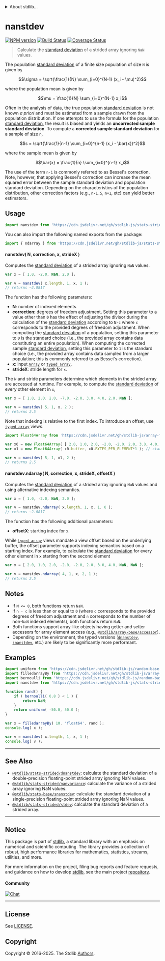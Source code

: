 <!--

@license Apache-2.0

Copyright (c) 2020 The Stdlib Authors.

Licensed under the Apache License, Version 2.0 (the "License");
you may not use this file except in compliance with the License.
You may obtain a copy of the License at

   http://www.apache.org/licenses/LICENSE-2.0

Unless required by applicable law or agreed to in writing, software
distributed under the License is distributed on an "AS IS" BASIS,
WITHOUT WARRANTIES OR CONDITIONS OF ANY KIND, either express or implied.
See the License for the specific language governing permissions and
limitations under the License.

-->


<details>
  <summary>
    About stdlib...
  </summary>
  <p>We believe in a future in which the web is a preferred environment for numerical computation. To help realize this future, we've built stdlib. stdlib is a standard library, with an emphasis on numerical and scientific computation, written in JavaScript (and C) for execution in browsers and in Node.js.</p>
  <p>The library is fully decomposable, being architected in such a way that you can swap out and mix and match APIs and functionality to cater to your exact preferences and use cases.</p>
  <p>When you use stdlib, you can be absolutely certain that you are using the most thorough, rigorous, well-written, studied, documented, tested, measured, and high-quality code out there.</p>
  <p>To join us in bringing numerical computing to the web, get started by checking us out on <a href="https://github.com/stdlib-js/stdlib">GitHub</a>, and please consider <a href="https://opencollective.com/stdlib">financially supporting stdlib</a>. We greatly appreciate your continued support!</p>
</details>

# nanstdev

[![NPM version][npm-image]][npm-url] [![Build Status][test-image]][test-url] [![Coverage Status][coverage-image]][coverage-url] <!-- [![dependencies][dependencies-image]][dependencies-url] -->

> Calculate the [standard deviation][standard-deviation] of a strided array ignoring `NaN` values.

<section class="intro">

The population [standard deviation][standard-deviation] of a finite size population of size `N` is given by

<!-- <equation class="equation" label="eq:population_standard_deviation" align="center" raw="\sigma = \sqrt{\frac{1}{N} \sum_{i=0}^{N-1} (x_i - \mu)^2}" alt="Equation for the population standard deviation."> -->

```math
\sigma = \sqrt{\frac{1}{N} \sum_{i=0}^{N-1} (x_i - \mu)^2}
```

<!-- <div class="equation" align="center" data-raw-text="\sigma = \sqrt{\frac{1}{N} \sum_{i=0}^{N-1} (x_i - \mu)^2}" data-equation="eq:population_standard_deviation">
    <img src="https://cdn.jsdelivr.net/gh/stdlib-js/stdlib@0107c03fabe5a0b2407ad2e37d6e1545f0b501b8/lib/node_modules/@stdlib/stats/strided/nanstdev/docs/img/equation_population_standard_deviation.svg" alt="Equation for the population standard deviation.">
    <br>
</div> -->

<!-- </equation> -->

where the population mean is given by

<!-- <equation class="equation" label="eq:population_mean" align="center" raw="\mu = \frac{1}{N} \sum_{i=0}^{N-1} x_i" alt="Equation for the population mean."> -->

```math
\mu = \frac{1}{N} \sum_{i=0}^{N-1} x_i
```

<!-- <div class="equation" align="center" data-raw-text="\mu = \frac{1}{N} \sum_{i=0}^{N-1} x_i" data-equation="eq:population_mean">
    <img src="https://cdn.jsdelivr.net/gh/stdlib-js/stdlib@0107c03fabe5a0b2407ad2e37d6e1545f0b501b8/lib/node_modules/@stdlib/stats/strided/nanstdev/docs/img/equation_population_mean.svg" alt="Equation for the population mean.">
    <br>
</div> -->

<!-- </equation> -->

Often in the analysis of data, the true population [standard deviation][standard-deviation] is not known _a priori_ and must be estimated from a sample drawn from the population distribution. If one attempts to use the formula for the population [standard deviation][standard-deviation], the result is biased and yields an **uncorrected sample standard deviation**. To compute a **corrected sample standard deviation** for a sample of size `n`,

<!-- <equation class="equation" label="eq:corrected_sample_standard_deviation" align="center" raw="s = \sqrt{\frac{1}{n-1} \sum_{i=0}^{n-1} (x_i - \bar{x})^2}" alt="Equation for computing a corrected sample standard deviation."> -->

```math
s = \sqrt{\frac{1}{n-1} \sum_{i=0}^{n-1} (x_i - \bar{x})^2}
```

<!-- <div class="equation" align="center" data-raw-text="s = \sqrt{\frac{1}{n-1} \sum_{i=0}^{n-1} (x_i - \bar{x})^2}" data-equation="eq:corrected_sample_standard_deviation">
    <img src="https://cdn.jsdelivr.net/gh/stdlib-js/stdlib@0107c03fabe5a0b2407ad2e37d6e1545f0b501b8/lib/node_modules/@stdlib/stats/strided/nanstdev/docs/img/equation_corrected_sample_standard_deviation.svg" alt="Equation for computing a corrected sample standard deviation.">
    <br>
</div> -->

<!-- </equation> -->

where the sample mean is given by

<!-- <equation class="equation" label="eq:sample_mean" align="center" raw="\bar{x} = \frac{1}{n} \sum_{i=0}^{n-1} x_i" alt="Equation for the sample mean."> -->

```math
\bar{x} = \frac{1}{n} \sum_{i=0}^{n-1} x_i
```

<!-- <div class="equation" align="center" data-raw-text="\bar{x} = \frac{1}{n} \sum_{i=0}^{n-1} x_i" data-equation="eq:sample_mean">
    <img src="https://cdn.jsdelivr.net/gh/stdlib-js/stdlib@0107c03fabe5a0b2407ad2e37d6e1545f0b501b8/lib/node_modules/@stdlib/stats/strided/nanstdev/docs/img/equation_sample_mean.svg" alt="Equation for the sample mean.">
    <br>
</div> -->

<!-- </equation> -->

The use of the term `n-1` is commonly referred to as Bessel's correction. Note, however, that applying Bessel's correction can increase the mean squared error between the sample standard deviation and population standard deviation. Depending on the characteristics of the population distribution, other correction factors (e.g., `n-1.5`, `n+1`, etc) can yield better estimators.

</section>

<!-- /.intro -->



<section class="usage">

## Usage

```javascript
import nanstdev from 'https://cdn.jsdelivr.net/gh/stdlib-js/stats-strided-nanstdev@deno/mod.js';
```

You can also import the following named exports from the package:

```javascript
import { ndarray } from 'https://cdn.jsdelivr.net/gh/stdlib-js/stats-strided-nanstdev@deno/mod.js';
```

#### nanstdev( N, correction, x, strideX )

Computes the [standard deviation][standard-deviation] of a strided array ignoring `NaN` values.

```javascript
var x = [ 1.0, -2.0, NaN, 2.0 ];

var v = nanstdev( x.length, 1, x, 1 );
// returns ~2.0817
```

The function has the following parameters:

-   **N**: number of indexed elements.
-   **correction**: degrees of freedom adjustment. Setting this parameter to a value other than `0` has the effect of adjusting the divisor during the calculation of the [standard deviation][standard-deviation] according to `N-c` where `c` corresponds to the provided degrees of freedom adjustment. When computing the [standard deviation][standard-deviation] of a population, setting this parameter to `0` is the standard choice (i.e., the provided array contains data constituting an entire population). When computing the corrected sample [standard deviation][standard-deviation], setting this parameter to `1` is the standard choice (i.e., the provided array contains data sampled from a larger population; this is commonly referred to as Bessel's correction).
-   **x**: input [`Array`][mdn-array] or [`typed array`][mdn-typed-array].
-   **strideX**: stride length for `x`.

The `N` and stride parameters determine which elements in the strided array are accessed at runtime. For example, to compute the [standard deviation][standard-deviation] of every other element in `x`,

```javascript
var x = [ 1.0, 2.0, 2.0, -7.0, -2.0, 3.0, 4.0, 2.0, NaN ];

var v = nanstdev( 5, 1, x, 2 );
// returns 2.5
```

Note that indexing is relative to the first index. To introduce an offset, use [`typed array`][mdn-typed-array] views.

<!-- eslint-disable stdlib/capitalized-comments, max-len -->

```javascript
import Float64Array from 'https://cdn.jsdelivr.net/gh/stdlib-js/array-float64@deno/mod.js';

var x0 = new Float64Array( [ 2.0, 1.0, 2.0, -2.0, -2.0, 2.0, 3.0, 4.0, NaN, NaN ] );
var x1 = new Float64Array( x0.buffer, x0.BYTES_PER_ELEMENT*1 ); // start at 2nd element

var v = nanstdev( 5, 1, x1, 2 );
// returns 2.5
```

#### nanstdev.ndarray( N, correction, x, strideX, offsetX )

Computes the [standard deviation][standard-deviation] of a strided array ignoring `NaN` values and using alternative indexing semantics.

```javascript
var x = [ 1.0, -2.0, NaN, 2.0 ];

var v = nanstdev.ndarray( x.length, 1, x, 1, 0 );
// returns ~2.0817
```

The function has the following additional parameters:

-   **offsetX**: starting index for `x`.

While [`typed array`][mdn-typed-array] views mandate a view offset based on the underlying buffer, the offset parameter supports indexing semantics based on a starting index. For example, to calculate the [standard deviation][standard-deviation] for every other element in `x` starting from the second element

```javascript
var x = [ 2.0, 1.0, 2.0, -2.0, -2.0, 2.0, 3.0, 4.0, NaN, NaN ];

var v = nanstdev.ndarray( 4, 1, x, 2, 1 );
// returns 2.5
```

</section>

<!-- /.usage -->

<section class="notes">

## Notes

-   If `N <= 0`, both functions return `NaN`.
-   If `n - c` is less than or equal to `0` (where `c` corresponds to the provided degrees of freedom adjustment and `n` corresponds to the number of non-`NaN` indexed elements), both functions return `NaN`.
-   Both functions support array-like objects having getter and setter accessors for array element access (e.g., [`@stdlib/array-base/accessor`][@stdlib/array/base/accessor]).
-   Depending on the environment, the typed versions ([`dnanstdev`][@stdlib/stats/strided/dnanstdev], [`snanstdev`][@stdlib/stats/base/snanstdev], etc.) are likely to be significantly more performant.

</section>

<!-- /.notes -->

<section class="examples">

## Examples

<!-- eslint no-undef: "error" -->

```javascript
import uniform from 'https://cdn.jsdelivr.net/gh/stdlib-js/random-base-uniform@deno/mod.js';
import filledarrayBy from 'https://cdn.jsdelivr.net/gh/stdlib-js/array-filled-by@deno/mod.js';
import bernoulli from 'https://cdn.jsdelivr.net/gh/stdlib-js/random-base-bernoulli@deno/mod.js';
import nanstdev from 'https://cdn.jsdelivr.net/gh/stdlib-js/stats-strided-nanstdev@deno/mod.js';

function rand() {
    if ( bernoulli( 0.8 ) < 1 ) {
        return NaN;
    }
    return uniform( -50.0, 50.0 );
}

var x = filledarrayBy( 10, 'float64', rand );
console.log( x );

var v = nanstdev( x.length, 1, x, 1 );
console.log( v );
```

</section>

<!-- /.examples -->

<section class="references">

</section>

<!-- /.references -->

<!-- Section for related `stdlib` packages. Do not manually edit this section, as it is automatically populated. -->

<section class="related">

* * *

## See Also

-   <span class="package-name">[`@stdlib/stats-strided/dnanstdev`][@stdlib/stats/strided/dnanstdev]</span><span class="delimiter">: </span><span class="description">calculate the standard deviation of a double-precision floating-point strided array ignoring NaN values.</span>
-   <span class="package-name">[`@stdlib/stats-strided/nanvariance`][@stdlib/stats/strided/nanvariance]</span><span class="delimiter">: </span><span class="description">calculate the variance of a strided array ignoring NaN values.</span>
-   <span class="package-name">[`@stdlib/stats-base/snanstdev`][@stdlib/stats/base/snanstdev]</span><span class="delimiter">: </span><span class="description">calculate the standard deviation of a single-precision floating-point strided array ignoring NaN values.</span>
-   <span class="package-name">[`@stdlib/stats-strided/stdev`][@stdlib/stats/strided/stdev]</span><span class="delimiter">: </span><span class="description">calculate the standard deviation of a strided array.</span>

</section>

<!-- /.related -->

<!-- Section for all links. Make sure to keep an empty line after the `section` element and another before the `/section` close. -->


<section class="main-repo" >

* * *

## Notice

This package is part of [stdlib][stdlib], a standard library with an emphasis on numerical and scientific computing. The library provides a collection of robust, high performance libraries for mathematics, statistics, streams, utilities, and more.

For more information on the project, filing bug reports and feature requests, and guidance on how to develop [stdlib][stdlib], see the main project [repository][stdlib].

#### Community

[![Chat][chat-image]][chat-url]

---

## License

See [LICENSE][stdlib-license].


## Copyright

Copyright &copy; 2016-2025. The Stdlib [Authors][stdlib-authors].

</section>

<!-- /.stdlib -->

<!-- Section for all links. Make sure to keep an empty line after the `section` element and another before the `/section` close. -->

<section class="links">

[npm-image]: http://img.shields.io/npm/v/@stdlib/stats-strided-nanstdev.svg
[npm-url]: https://npmjs.org/package/@stdlib/stats-strided-nanstdev

[test-image]: https://github.com/stdlib-js/stats-strided-nanstdev/actions/workflows/test.yml/badge.svg?branch=main
[test-url]: https://github.com/stdlib-js/stats-strided-nanstdev/actions/workflows/test.yml?query=branch:main

[coverage-image]: https://img.shields.io/codecov/c/github/stdlib-js/stats-strided-nanstdev/main.svg
[coverage-url]: https://codecov.io/github/stdlib-js/stats-strided-nanstdev?branch=main

<!--

[dependencies-image]: https://img.shields.io/david/stdlib-js/stats-strided-nanstdev.svg
[dependencies-url]: https://david-dm.org/stdlib-js/stats-strided-nanstdev/main

-->

[chat-image]: https://img.shields.io/gitter/room/stdlib-js/stdlib.svg
[chat-url]: https://app.gitter.im/#/room/#stdlib-js_stdlib:gitter.im

[stdlib]: https://github.com/stdlib-js/stdlib

[stdlib-authors]: https://github.com/stdlib-js/stdlib/graphs/contributors

[umd]: https://github.com/umdjs/umd
[es-module]: https://developer.mozilla.org/en-US/docs/Web/JavaScript/Guide/Modules

[deno-url]: https://github.com/stdlib-js/stats-strided-nanstdev/tree/deno
[deno-readme]: https://github.com/stdlib-js/stats-strided-nanstdev/blob/deno/README.md
[umd-url]: https://github.com/stdlib-js/stats-strided-nanstdev/tree/umd
[umd-readme]: https://github.com/stdlib-js/stats-strided-nanstdev/blob/umd/README.md
[esm-url]: https://github.com/stdlib-js/stats-strided-nanstdev/tree/esm
[esm-readme]: https://github.com/stdlib-js/stats-strided-nanstdev/blob/esm/README.md
[branches-url]: https://github.com/stdlib-js/stats-strided-nanstdev/blob/main/branches.md

[stdlib-license]: https://raw.githubusercontent.com/stdlib-js/stats-strided-nanstdev/main/LICENSE

[standard-deviation]: https://en.wikipedia.org/wiki/Standard_deviation

[mdn-array]: https://developer.mozilla.org/en-US/docs/Web/JavaScript/Reference/Global_Objects/Array

[mdn-typed-array]: https://developer.mozilla.org/en-US/docs/Web/JavaScript/Reference/Global_Objects/TypedArray

[@stdlib/array/base/accessor]: https://github.com/stdlib-js/array-base-accessor/tree/deno

<!-- <related-links> -->

[@stdlib/stats/strided/dnanstdev]: https://github.com/stdlib-js/stats-strided-dnanstdev/tree/deno

[@stdlib/stats/strided/nanvariance]: https://github.com/stdlib-js/stats-strided-nanvariance/tree/deno

[@stdlib/stats/base/snanstdev]: https://github.com/stdlib-js/stats-base-snanstdev/tree/deno

[@stdlib/stats/strided/stdev]: https://github.com/stdlib-js/stats-strided-stdev/tree/deno

<!-- </related-links> -->

</section>

<!-- /.links -->
